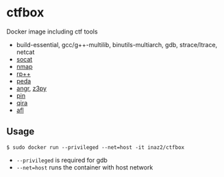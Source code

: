 # ctfbox

Docker image including ctf tools

* build-essential, gcc/g++-multilib, binutils-multiarch, gdb, strace/ltrace, netcat
* [socat](http://www.dest-unreach.org/socat/)
* [nmap](https://nmap.org/)
* [rp++](https://github.com/0vercl0k/rp)
* [peda](https://github.com/longld/peda)
* [angr](http://angr.io/), [z3py](https://github.com/Z3Prover/z3)
* [pin](https://software.intel.com/en-us/articles/pin-a-dynamic-binary-instrumentation-tool)
* [qira](http://qira.me/)
* [afl](http://lcamtuf.coredump.cx/afl/)

## Usage

```
$ sudo docker run --privileged --net=host -it inaz2/ctfbox
```

* `--privileged` is required for gdb
* `--net=host` runs the container with host network
